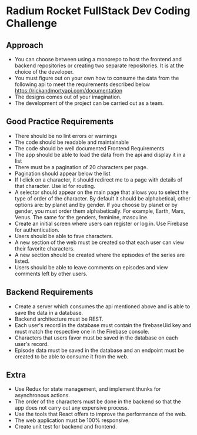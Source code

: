 # Radium Rocket FullStack Dev Coding Challenge

## Approach

- You can choose between using a monorepo to host the frontend and backend repositories or creating two separate repositories. It is at the choice of the developer.
- You must figure out on your own how to consume the data from the following api to meet the requirements described below
  https://rickandmortyapi.com/documentation
- The designs comes out of your imagination.
- The development of the project can be carried out as a team.

## Good Practice Requirements

- There should be no lint errors or warnings
- The code should be readable and maintainable
- The code should be well documented
  Frontend Requirements
- The app should be able to load the data from the api and display it in a list
- There must be a pagination of 20 characters per page.
- Pagination should appear below the list
- If I click on a character, it should redirect me to a page with details of that character. Use id for routing.
- A selector should appear on the main page that allows you to select the type of order of the character. By default it should be alphabetical, other options are: by planet and by gender. If you choose by planet or by gender, you must order them alphabetically. For example, Earth, Mars, Venus. The same for the genders, feminine, masculine.
- Create an initial screen where users can register or log in. Use Firebase for authentication.
- Users should be able to fave characters.
- A new section of the web must be created so that each user can view their favorite characters.
- A new section should be created where the episodes of the series are listed.
- Users should be able to leave comments on episodes and view comments left by other users.

## Backend Requirements

- Create a server which consumes the api mentioned above and is able to save the data in a database.
- Backend architecture must be REST.
- Each user's record in the database must contain the firebaseUid key and must match the respective one in the Firebase console.
- Characters that users favor must be saved in the database on each user's record.
- Episode data must be saved in the database and an endpoint must be created to be able to consume it from the web.

## Extra

- Use Redux for state management, and implement thunks for asynchronous actions.
- The order of the characters must be done in the backend so that the app does not carry out any expensive process.
- Use the tools that React offers to improve the performance of the web.
- The web application must be 100% responsive.
- Create unit test for backend and frontend.
